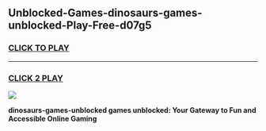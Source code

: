 
## Unblocked-Games-dinosaurs-games-unblocked-Play-Free-d07g5
<h3>
<a href="https://premium76.site?title=dinosaurs-games-unblocked&ref=19M">CLICK TO PLAY</a></h3>
<hr>

<h3>
<a href="https://premium76.site?title=dinosaurs-games-unblocked&ref=19M">CLICK 2 PLAY</a>
  
</h3>

<a href="https://premium76.site?title=dinosaurs-games-unblocked&ref=19M"><img src="https://clearcache.store/games.png"></a>


**dinosaurs-games-unblocked games unblocked: Your Gateway to Fun and Accessible Online Gaming**
